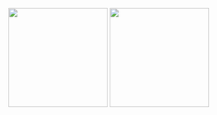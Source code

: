 <p aligh="left">
  <img height="200px" src="https://github-readme-stats.vercel.app/api?username=Ryota-Kawamura&hide=contribs,prs&theme=midnight-purple" />
  <img height="200px" src="https://github-readme-stats.vercel.app/api/top-langs/?username=Ryota-Kawamura&layout=compact&theme=midnight-purple" />
</p>
